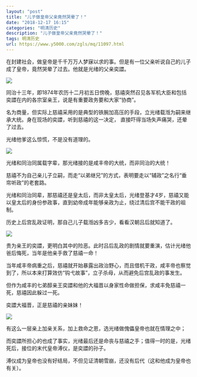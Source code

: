 ```yaml
---
layout: "post"
title: "儿子做皇帝父亲竟然哭晕了！"
date: "2018-12-17 16:15"
categories: "明清历史"
description: "儿子做皇帝父亲竟然哭晕了！"
tags: 明清历史
url: https://www.y5000.com/zgls/mq/11097.html
---
```






在封建社会，做皇帝是千千万万人梦寐以求的事。但是有一位父亲听说自己的儿子成了皇帝，竟然哭晕了过去。他就是光绪的父亲奕譞。

![](https://img.y5000.com/uploads/allimg/170117/8-1F11G52S1402.jpg)

同治十三年，即1874年农历十二月初五日傍晚，慈禧突然召见各军机大臣和包括奕譞在内的各宗室亲王，说是有重要政务要和大家“协商”。

名为商量，但实际上慈禧采用的是典型的铁腕加高压的手段，立光绪载湉为嗣来继承大统。身在现场的奕譞，听到慈禧的这一决定， 直接吓得当场失声痛哭，还晕了过去。

光绪他爹这么惊慌，不是没有道理的。

![](https://img.y5000.com/uploads/allimg/170117/8-1F11G52T3551.jpg)

光绪和同治同属载字辈，那光绪接的是咸丰帝的大统，而非同治的大统！

慈禧不为自己亲儿子立嗣，而走“以弟继兄”的方式，表明要走以“辅政”之名行“垂帘听政”的老套路。

光绪和同治同辈，那慈禧还是皇太后，而非太皇太后，光绪登基才4岁，慈禧又能以皇太后的身份参政事，直到幼帝成年能够亲政为止，绕过清后宫不能干政的祖制。

历史上后宫乱政证明，那自己儿子载湉凶多吉少，看看汉朝吕后就知道了。

![](https://img.y5000.com/uploads/allimg/170117/8-1F11G52U93R.jpg)

贵为亲王的奕譞，更明白其中的险恶。此时吕后乱政的剧情就要重演，估计光绪他爸后悔死，当年是他亲手救了慈禧一命！

当年咸丰帝病重之后，慈禧就开始暴露出政治野心，而且借机干政，咸丰帝也察觉到了，所以本来打算效仿“钩弋故事”，立子杀母，从而避免后宫乱政的事发生。

但作为咸丰的七弟醇亲王奕譞和他的大福晋以身家性命做担保，求咸丰免慈禧一死，慈禧因此躲过一死。

奕譞大福晋，正是慈禧的亲妹妹！

![](https://img.y5000.com/uploads/allimg/170117/8-1F11G52915460.jpg)

有这么一层亲上加亲关系，加上救命之恩，选光绪做傀儡皇帝也就在情理之中；

而奕譞所担心的也成了事实，光绪最后还是命丧与慈禧之手；值得一时的是，光绪死后，接位的末代皇帝溥仪，是奕譞的孙子。

溥仪成为皇帝也没有好结局，不但见证清朝雪崩，还没有后代（这和他成为皇帝也有关）。
